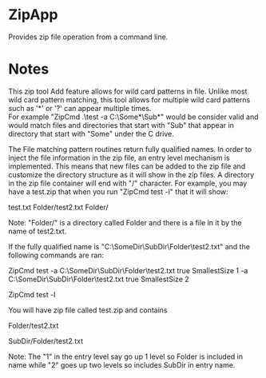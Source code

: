 # ZipApp
Provides zip file operation from a command line.   


# Notes

This zip tool Add feature allows for wild card patterns in file.   Unlike most wild card pattern matching, this tool allows for multiple wild card patterns such as '\*' or '?' can appear multiple times.  
For example "ZipCmd .\test -a C:\Some\*\Sub\*" would be consider valid and would match files and directories that start with "Sub" that appear in directory that start with "Some" under the C drive. 

The File matching pattern routines return fully qualified names. In order to inject the file information in the zip file, an entry level mechanism is implemented.  This means that new files can be added
to the zip file and customize the directory structure as it will show in the zip files.  A directory in the zip file container will end with "/" character.   For example, you may have a test.zip that when you run
"ZipCmd test -l" that it will show:

test.txt 
Folder/test2.txt
Folder/

Note: "Folder/" is a directory called Folder and there is a file in it by the name of test2.txt.

If the fully qualified name is "C:\SomeDir\SubDir\Folder\test2.txt" and the following commands are ran:

ZipCmd test -a C:\SomeDir\SubDir\Folder\test2.txt true SmallestSize 1 -a C:\SomeDir\SubDir\Folder\test2.txt true SmallestSize 2

ZipCmd test -l

You will have zip file called test.zip and contains

Folder/test2.txt

SubDir/Folder/test2.txt

Note: The "1" in the entry level say go up 1 level so Folder is included in name while "2" goes up two levels so includes SubDir in entry name.


